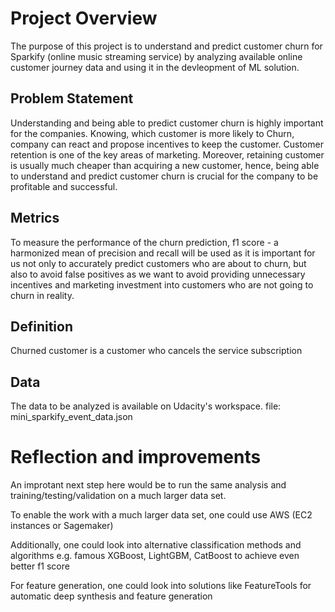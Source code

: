 # Project Overview

The purpose of this project is to understand and predict customer churn for Sparkify (online music streaming service) by analyzing available online customer journey data and using it in the devleopment of ML solution.

## Problem Statement

Understanding and being able to predict customer churn is highly important for the companies. Knowing, which customer is more likely to Churn, company can react and propose incentives to keep the customer. Customer retention is one of the key areas of marketing. Moreover, retaining customer is usually much cheaper than acquiring a new customer, hence, being able to understand and predict customer churn is crucial for the company to be profitable and successful.

## Metrics

To measure the performance of the churn prediction, f1 score - a harmonized mean of precision and recall will be used as it is important for us not only to accurately predict customers who are about to churn, but also to avoid false positives as we want to avoid providing unnecessary incentives and marketing investment into customers who are not going to churn in reality.

## Definition

Churned customer is a customer who cancels the service subscription

## Data

The data to be analyzed is available on Udacity's workspace. file: mini_sparkify_event_data.json


# Reflection and improvements

An improtant next step here would be to run the same analysis and training/testing/validation on a much larger data set.

To enable the work with a much larger data set, one could use AWS (EC2 instances or Sagemaker)

Additionally, one could look into alternative classification methods and algorithms e.g. famous XGBoost, LightGBM, CatBoost to achieve even better f1 score

For feature generation, one could look into solutions like FeatureTools for automatic deep synthesis and feature generation
